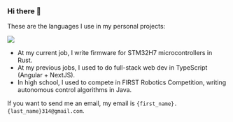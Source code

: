 ### Hi there 👋


These are the languages I use in my personal projects:

<img class="fit-picture" src="https://github-readme-stats.vercel.app/api/top-langs/?username=RitikMishra&layout=compact&exclude_repo=toastonly">

- At my current job, I write firmware for STM32H7 microcontrollers in Rust.
- At my previous jobs, I used to do full-stack web dev in TypeScript (Angular + NextJS).
- In high school, I used to compete in FIRST Robotics Competition, writing autonomous control algorithms in Java.

If you want to send me an email, my email is `{first_name}.{last_name}314@gmail.com`.
